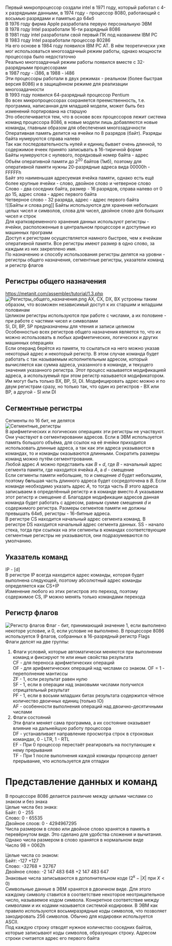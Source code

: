 Первый микропроцессор создали intel в 1971 году, который работал с 4-х разрядными данными, в 1974 году - процессор 8080, работающий с восьмью разрядами и памятью до 64кб  
В 1976 году фирма Apple разработала первую персональную ЭВМ  
В 1978 году Intel разработали 16-ти разрядный 8086  
В 1981 году intel разработали свой первый ПК под названием IBM PC  
В 1983 году Intel разработали процессор 80286  
На его основе в 1984 году появился IBM PC AT. В нём теоретически уже мог использоваться многозадачный режим работы, однако мощности процессора было недостаточно  
Реально многозадачный режим работы появился вместе с 32-разрядными процессорами  
в 1987 году - i386, в 1988 - i486  
Эти процессоры работали в двух режимах - реальном (более быстрая версия 8086) и в защищённом режиме для реализации многозадачности  
В 1993 году появился 64-разрядный процессор Pentium  
Во всех микропроцессорах сохраняется преемственность, т.е. программа, написанная для младшей модели, может быть без изменений портирована на старшую  
Это обеспечивается тем, что в основе всех процессоров лежит система команд процессора 8086, в новые модели лишь добавляются новые команды, главным образом для обеспечения многозадачности  
Оперативная память делится на ячейки по 8 разрядов (байт). Разряды байта нумеруются справа налево  
Так как последовательность нулей и единиц бывает очень длинной, то содержимое ячеек принято записывать в 16-тиричной форме  
Байты нумеруются с нулевого, порядковый номер байта - адрес  
Объём оперативной памяти до $2^{20}$ байтов (1мб), поэтому для оперативной памяти нужны 20-разрядные адреса вида 00000h - FFFFFh  
Байт это наименьшая адресуемая ячейка памяти, однако есть ещё более крупные ячейки - слово, двойное слово и четверное слово  
Слово - два соседних байта, размер - 16 разрядов, справа налево от 0 до 15, адрес слова - адрес первого байта  
Четверное слово - 32 разряда, адрес - адрес первого байта  
![[Байты и слова.png]]
Байты используются для хранения небольших целых чисел и символов, слова для чисел, двойное слово для больших чисел и строк  
Для кратковременного хранения данных используют регистры - ячейки, расположенные в центральном процессоре и доступные из машинных программ  
Доступ к регистрам осуществляется намного быстрее, чем к ячейкам оперативной памяти. Все регистры имеют размер в одно слово, за каждым из них закреплено имя.  
По назначению и способу использования регистры делятся на уровни - регистры общего назначения, сегментные регистры, указатели команд и регистр флагов  
## Регистры общего назначения
https://metanit.com/assembler/tutorial/1.3.php
![Регистры_общего_назначения.png](Embeds/Регистры_общего_назначения.png)
AX, CX, DX, BX устроены таким образом, что возможен независимый доступ к их старшим и младшим половинам  
Целиком регистры используются при работе с числами, а их половине - при работе с частями чисел и символами  
SI, DI, BP, SP предназначены для чтения и записи целиком  
Особенностью всех регистров общего назначения является то, что их можно использовать в любых арифметических, логических и других машинных операциях  
Если операнд берётся из памяти, то ссылаться на него можно указав некоторый адрес и некоторый регистр. В этом случае команда будет работать с так называемым исполнительным адресом, который вычисляется как сумма адреса, указанного в команде, и текущего значения указанного регистра. Этот процесс называется модификацией адреса, а используемый при этом регистр называется модификатором. Им могут быть только BX, BP, SI, DI. Модифицировать адрес можно и по двум регистрам сразу, но только так, что один из регистров - BX или BP, а другой - SI или DI  
## Сегментные регистры
Сегменты по 16 бит, не делятся  
![Сегментные_регистры](Embeds/Segment_registers.png)  
В арифметических и логических операциях эти регистры не участвуют. Они участвуют в сегментировании адресов. Если в ЭВМ используется память большого объёма, для ссылок на её ячейки приходится использовать длинные адреса, а так как эти адреса указываются в командах, то и команды оказываются длинными. Сократить размеры команд можно путём сегменттрования.  
Любой адрес $A$ можно представить как $B+d$, где $B$ - начальный адрес сегмента памяти, где находится ячейка $A$, а $d$ - смещение  
Если сегменты памяти небольшие, то и смещение $d$ будет небольшим, поэтому б**о**льшая часть длинного адреса будет сосредоточена в $B$. Если команде необходимо указать адрес $A$, то тогда часть $B$ этого адреса записываем в определённый регистр и в команде вместо $A$ указываем этот регистр и смещение $d.$ Благодаря модификации адресов данная команда будет работать с адресом, равным сумме смещения $d$ и содержимого регистра. Размеры сегментов памяти не должны превышать 64кб, регистры - 16-битные адреса.    
В регистре CS находится начальный адрес сегмента команд. В регистре DS находится начальный адрес сегмента данных. SS - начало стека, тогда при ссылках на эти сегменты в командах соответствующие сегментные регистры не указываются, они подразумеваются по умолчанию.  
## Указатель команд
IP - \[d]  
В регистре IP всегда находится адрес команды, которая будет выполнена следующей, поэтому абсолютный адрес команды определяется как CS+IP  
Изменение любого из этих регистров это переход, поэтому содержимое CS, IP можно менять только командами перехода  
## Регистр флагов
![Регистр флагов](Embeds/Регистр_флагов.png)
Флаг - бит, принимающий значение 1, если выполнено некоторе условие, и 0, если условие не выполнено. В процессоре 8086 используется 9 флагов, собранных в 16-разрядный регистр Flags  
Флаги делсят на две группы:  
1. Флаги условий, которые автоматически меняются при выполнении команд и фиксируют те или иные свойства результата  
CF - для переноса арифметических операций  
OF - для арифметических операций над числами со знаком. OF = 1 - переполнение мантиссы  
ZF - 1, если результат равен нулю  
SF - 1, если в операции над знаковыми числами получился отрицательный результат  
PF - 1, если в восьми младших битах результата содержится чётное количество двоичных единиц (только IO)  
AF - особенности выполнения операций над двоично-десятичными числами  
2. Флаги состояний  
Эти флаги меняет сама программа, а их состояние оказывает влияние на дальнейшую работу процессора  
DF - устанавливает направление просмотра строк в строковых командах, 0 - LTR, 1 - RTL  
EF - При 0 процессор перестаёт реагировать на поступающие к нему прерывания  
TF - При 1 после выполнения каждой команды процессор делает прерывание, что используется для отладки  
# Представление данных и команд
В процессоре 8086 делается различие между целыми числами со знаком и без знака  
Целые числа без знака:  
Байт: 0 - 255  
Слово: 0 - 65535  
Двойное слоов: 0 - 4294967295  
Числа размером в слово или двойное слово хранятся в память в перевёрнутом виде. Это сделано для удобства сложения и вычитания. Однако числа размером в слово хранятся в нормальном виде  
Число 98 = 0062h  

Целые числа со знаком:  
Байт: -127 +127  
Слово: -32768 + 32767  
Двойное слово: -2 147 483 648 +2 147 483 647  
Знаковые числа записываются в дополнительном коде ($2^{k}-|X|$ при $X<0$)  
Символьные данные в ЭВМ хранятся в двоичном виде. Для этого каждому символу ставится в соответствие некоторое неотрицательное число, называемое кодом символа. Конкретное соответствие между символами и их кодами называется системой кодировки. В ЭВМ как правило используются восьмиразрядные коды символов, что позволяет закодировать 256 символов. Обычно для кодировки используется ASCII.  
Под каждую строку отводят нужное количество соседних байтов, которые записывают коды символов, образующих строку. Адресом строки считается адрес его первого байта